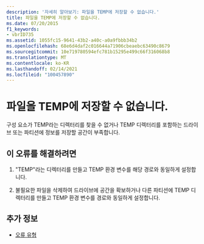 ```yaml
---
description: '자세히 알아보기: 파일을 TEMP에 저장할 수 없습니다.'
title: 파일을 TEMP에 저장할 수 없습니다.
ms.date: 07/20/2015
f1_keywords:
- vbrID735
ms.assetid: 1055fc15-9641-43b2-a40c-a0a9fbbb34b2
ms.openlocfilehash: 68e6d4daf2c016644a71906cbeaebc63490c8679
ms.sourcegitcommit: 10e719780594efc781b15295e499c66f316068b8
ms.translationtype: MT
ms.contentlocale: ko-KR
ms.lasthandoff: 02/14/2021
ms.locfileid: "100457890"
---
```

# <a name="cannot-save-file-to-temp"></a>파일을 TEMP에 저장할 수 없습니다.

구성 요소가 TEMP라는 디렉터리를 찾을 수 없거나 TEMP 디렉터리를 포함하는 드라이브 또는 파티션에 정보를 저장할 공간이 부족합니다.  
  
## <a name="to-correct-this-error"></a>이 오류를 해결하려면  
  
1. "TEMP"라는 디렉터리를 만들고 TEMP 환경 변수를 해당 경로와 동일하게 설정합니다.  
  
2. 불필요한 파일을 삭제하여 드라이브에 공간을 확보하거나 다른 파티션에 TEMP 디렉터리를 만들고 TEMP 환경 변수를 경로와 동일하게 설정합니다.  
  
## <a name="see-also"></a>추가 정보

- [오류 유형](../programming-guide/language-features/error-types.md)
